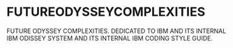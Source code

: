 # FUTUREODYSSEYCOMPLEXITIES
FUTURE ODYSSEY COMPLEXITIES. DEDICATED TO IBM AND ITS INTERNAL IBM ODISSEY SYSTEM AND ITS INTERNAL IBM CODING STYLE GUIDE.
